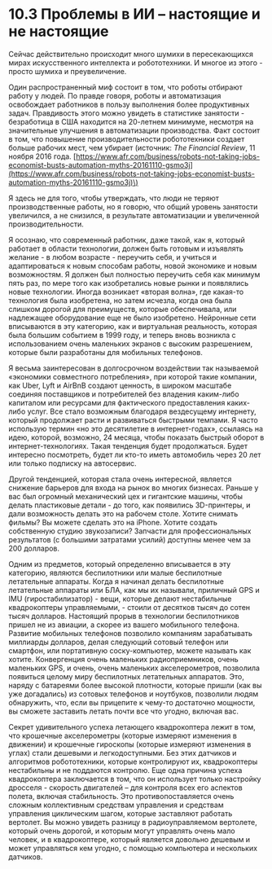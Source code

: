 # 10.3 Проблемы в ИИ – настоящие и не настоящие

Сейчас действительно происходит много шумихи в пересекающихся мирах искусственного интеллекта и робототехники. И многое из этого - просто шумиха и преувеличение.

Один распространенный миф состоит в том, что роботы отбирают работу у людей. По правде говоря, роботы и автоматизация освобождает работников в пользу выполнения более продуктивных задач. Правдивость этого можно увидеть в статистике занятости - безработица в США находится на 20-летнем минимуме, несмотря на значительные улучшения в автоматизации производства. Факт состоит в том, что повышение производительности робототехники создает больше рабочих мест, чем убирает \(источник: _The Financial Review_, 11 ноября 2016 года. [https://www.afr.com/business/robots-not-taking-jobs-economist-busts-automation-myths-20161110-gsmo3j](https://www.afr.com/business/robots-not-taking-jobs-economist-busts-automation-myths-20161110-gsmo3j)\)

Я здесь не для того, чтобы утверждать, что люди не теряют производственные работы, но я говорю, что общий уровень занятости увеличился, а не снизился, в результате автоматизации и увеличенной производительности.

Я осознаю, что современный работник, даже такой, как я, который работает в области технологии, должен быть готовым и изъявлять желание - в любом возрасте - переучить себя, и учиться и адаптироваться к новым способам работы, новой экономике и новым возможностям. Я должен был полностью переучить себя как минимум пять раз, по мере того как изобретались новые рынки и появлялись новые технологии. Иногда возникает «вторая волна», где какая-то технология была изобретена, но затем исчезла, когда она была слишком дорогой для преимуществ, которые обеспечивала, или надлежащее оборудование еще не было изобретено. Нейронные сети вписываются в эту категорию, как и виртуальная реальность, которая была большим событием в 1999 году, и теперь вновь возникла с использованием очень маленьких экранов с высоким разрешением, которые были разработаны для мобильных телефонов.

Я весьма заинтересован в долгосрочном воздействии так называемой «экономики совместного потребления», при которой такие компании, как Uber, Lyft и AirBnB создают ценность, в широком масштабе соединяя поставщиков и потребителей без владения каким-либо капиталом или ресурсами для фактического предоставления каких-либо услуг. Все стало возможным благодаря вездесущему интернету, который продолжает расти и развиваться быстрыми темпами. Я часто использую термин «но это десятилетие в интернет-годах», ссылаясь на идею, которой, возможно, 24 месяца, чтобы показать быстрый оборот в интернет-технологиях. Такая тенденция будет продолжаться. Будет интересно посмотреть, будет ли кто-то иметь автомобиль через 20 лет или только подписку на автосервис.

Другой тенденцией, которая стала очень интересной, является снижение барьеров для входа на рынок во многих бизнесах. Раньше у вас был огромный механический цех и гигантские машины, чтобы делать пластиковые детали - до того, как появились 3D-принтеры, и дали возможность делать это на рабочем столе. Хотите снимать фильмы? Вы можете сделать это на iPhone. Хотите создать собственную студию звукозаписи? Запчасти для профессиональных результатов \(с большими затратами усилий\) доступны менее чем за 200 долларов.

Одним из предметов, который определенно вписывается в эту категорию, являются беспилотники или малые беспилотные летательные аппараты. Когда я начинал делать беспилотные летательные аппараты или БЛА, как мы их называли, приличный GPS и IMU \(гиростабилизатор\) - вещи, которые делают нестабильные квадрокоптеры управляемыми, - стоили от десятков тысяч до сотен тысяч долларов. Настоящий прорыв в технологии беспилотников пришел не из авиации, а скорее из вашего мобильного телефона. Развитие мобильных телефонов позволило компаниям зарабатывать миллиарды долларов, делая следующий сотовый телефон или смартфон, или портативную соску-компьютер, можете называть как хотите. Конвергенция очень маленьких радиоприемников, очень маленьких GPS, и очень, очень маленьких акселерометров, позволила появиться целому миру беспилотных летательных аппаратов. Это, наряду с батареями более высокой плотности, которые пришли \(как вы уже догадались\) из сотовых телефонов и ноутбуков, позволили людям обнаружить, что, если вы прицепите к чему-то достаточно мощности, вы сможете заставить летать почти все что угодно, включая вас.

Секрет удивительного успеха летающего квадрокоптера лежит в том, что крошечные акселерометры \(которые измеряют изменения в движении\) и крошечные гироскопы \(которые измеряют изменения в углах\) стали дешевыми и легкодоступными. Без этих датчиков и алгоритмов робототехники, которые контролируют их, квадрокоптеры нестабильны и не поддаются контролю. Еще одна причина успеха квадрокоптера заключается в том, что он использует только настройку дросселя - скорость двигателей – для контроля всех его аспектов полета, включая стабильность. Это противопоставляется очень сложным коллективным средствам управления и средствам управления циклическим шагом, которые заставляют работать вертолет. Вы можно увидеть разницу в радиоуправляемом вертолете, который очень дорогой, и которым могут управлять очень мало человек, и в квадрокоптере, который является довольно дешевым и может управляться кем угодно, с помощью компьютера и нескольких датчиков.

